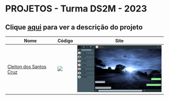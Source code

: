 # PROJETOS - Turma DS2M - 2023

## Clique [aqui](https://github.com/fernandoleonid/one-page-2022) para ver a descrição do projeto

| Nome          | Código                        | Site                              |
| --------------| ------------------------------|-----------------------------------|
| [Cleiton dos Santos Cruz](https://github.com/Cotilen)   | [![](https://skillicons.dev/icons?i=js)](./cleiton_dos_santos_cruz/) | [<img src="./cleiton_dos_santos_cruz/img/desktopDark.png" width="300">](https://github.com/Cotilen/whatsApp-senai-1-2023/tree/cleitonCruz/ds2m/cleiton_dos_santos_cruz)|